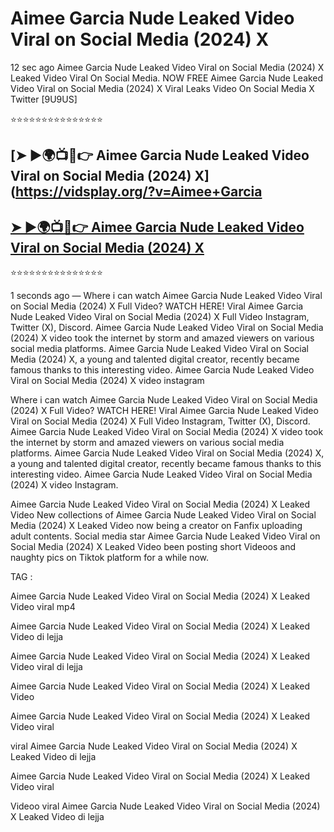 ﻿# Aimee Garcia Nude Leaked Video Viral on Social Media (2024) X



12 sec ago Aimee Garcia Nude Leaked Video Viral on Social Media (2024) X Leaked Video Viral On Social Media. NOW FREE Aimee Garcia Nude Leaked Video Viral on Social Media (2024) X Viral Leaks Video On Social Media X Twitter [9U9US]

⭐⭐⭐⭐⭐⭐⭐⭐⭐⭐⭐⭐⭐⭐⭐

## [➤ ►🌍📺📱👉 Aimee Garcia Nude Leaked Video Viral on Social Media (2024) X](https://vidsplay.org/?v=Aimee+Garcia

## [➤ ►🌍📺📱👉 Aimee Garcia Nude Leaked Video Viral on Social Media (2024) X](https://vidsplay.org/?v=Aimee+Garcia)


⭐⭐⭐⭐⭐⭐⭐⭐⭐⭐⭐⭐⭐⭐⭐



1 seconds ago — Where i can watch Aimee Garcia Nude Leaked Video Viral on Social Media (2024) X Full Video? WATCH HERE! Viral Aimee Garcia Nude Leaked Video Viral on Social Media (2024) X Full Video Instagram, Twitter (X), Discord. Aimee Garcia Nude Leaked Video Viral on Social Media (2024) X video took the internet by storm and amazed viewers on various social media platforms. Aimee Garcia Nude Leaked Video Viral on Social Media (2024) X, a young and talented digital creator, recently became famous thanks to this interesting video. Aimee Garcia Nude Leaked Video Viral on Social Media (2024) X video instagram

Where i can watch Aimee Garcia Nude Leaked Video Viral on Social Media (2024) X Full Video? WATCH HERE! Viral Aimee Garcia Nude Leaked Video Viral on Social Media (2024) X Full Video Instagram, Twitter (X), Discord. Aimee Garcia Nude Leaked Video Viral on Social Media (2024) X video took the internet by storm and amazed viewers on various social media platforms. Aimee Garcia Nude Leaked Video Viral on Social Media (2024) X, a young and talented digital creator, recently became famous thanks to this interesting video. Aimee Garcia Nude Leaked Video Viral on Social Media (2024) X video Instagram.

Aimee Garcia Nude Leaked Video Viral on Social Media (2024) X Leaked Video New collections of Aimee Garcia Nude Leaked Video Viral on Social Media (2024) X Leaked Video now being a creator on Fanfix uploading adult contents. Social media star Aimee Garcia Nude Leaked Video Viral on Social Media (2024) X Leaked Video been posting short Videoos and naughty pics on Tiktok platform for a while now.

TAG :

 

Aimee Garcia Nude Leaked Video Viral on Social Media (2024) X Leaked Video viral mp4

 

Aimee Garcia Nude Leaked Video Viral on Social Media (2024) X Leaked Video di lejja

 

Aimee Garcia Nude Leaked Video Viral on Social Media (2024) X Leaked Video viral di lejja

 

Aimee Garcia Nude Leaked Video Viral on Social Media (2024) X Leaked Video

 

Aimee Garcia Nude Leaked Video Viral on Social Media (2024) X Leaked Video viral

 

viral Aimee Garcia Nude Leaked Video Viral on Social Media (2024) X Leaked Video di lejja

 

Aimee Garcia Nude Leaked Video Viral on Social Media (2024) X Leaked Video viral

 

Videoo viral Aimee Garcia Nude Leaked Video Viral on Social Media (2024) X Leaked Video di lejja